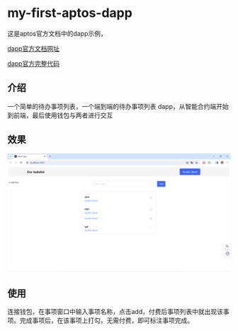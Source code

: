 # my-first-aptos-dapp
这是aptos官方文档中的dapp示例，

[dapp官方文档网址](https://aptos.dev/tutorials/build-e2e-dapp/e2e-dapp-index)

[dapp官方完整代码](https://github.com/aptos-labs/aptos-core/tree/main/aptos-move/move-examples/my_first_dapp)

## 介绍

一个简单的待办事项列表，一个端到端的待办事项列表 dapp，从智能合约端开始到前端，最后使用钱包与两者进行交互

## 效果

![alt text](<屏幕截图 2024-03-07 155923.png>)

## 使用

连接钱包，在事项窗口中输入事项名称，点击add，付费后事项列表中就出现该事项。完成事项后，在该事项上打勾，无需付费，即可标注事项完成。

